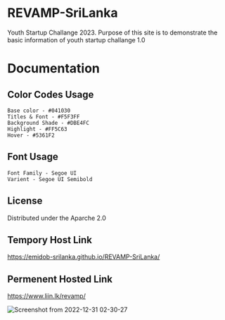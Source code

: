 # REVAMP-SriLanka
Youth Startup Challange 2023. Purpose of this site is to demonstrate the basic information of youth startup challange 1.0


# Documentation

## Color Codes Usage

```
Base color - #041030
Titles & Font - #F5F3FF
Background Shade - #DBE4FC
Highlight - #FF5C63
Hover - #5361F2
```

## Font Usage
```
Font Family - Segoe UI
Varient - Segoe UI Semibold
```
## License
Distributed under the Aparche 2.0

## Tempory Host Link
https://emidob-srilanka.github.io/REVAMP-SriLanka/

## Permenent Hosted Link
https://www.liin.lk/revamp/

![Screenshot from 2022-12-31 02-30-27](https://user-images.githubusercontent.com/49731724/210111310-0860482e-de99-451e-9951-bd16af09c6c2.png)
